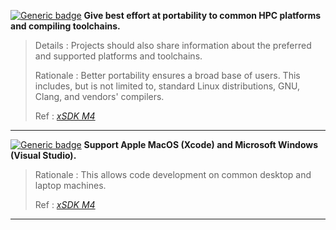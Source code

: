[![Generic badge](https://img.shields.io/badge/M.por-1-red.svg)]() **Give best effort at portability to common HPC platforms and compiling toolchains.**

>Details
>: Projects should also share information about the preferred and supported platforms and toolchains.
>
>Rationale
>: Better portability ensures a broad base of users. This includes, but is not limited to, standard Linux distributions, GNU, Clang, and vendors' compilers.
>
>Ref
>: [*xSDK M4*](https://xsdk.info/policies)

---

[![Generic badge](https://img.shields.io/badge/R.por-2-yellow.svg)]() **Support Apple MacOS (Xcode) and Microsoft Windows (Visual Studio).**

>Rationale
>: This allows code development on common desktop and laptop machines.
>
>Ref
>: [*xSDK M4*](https://xsdk.info/policies)

---
